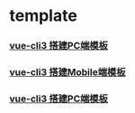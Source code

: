 # template

### [vue-cli3 搭建PC端模板](./pc/README.md)

### [vue-cli3 搭建Mobile端模板](./mobile/README.md)

### [vue-cli3 搭建PC端模板](./pc/README.md)
